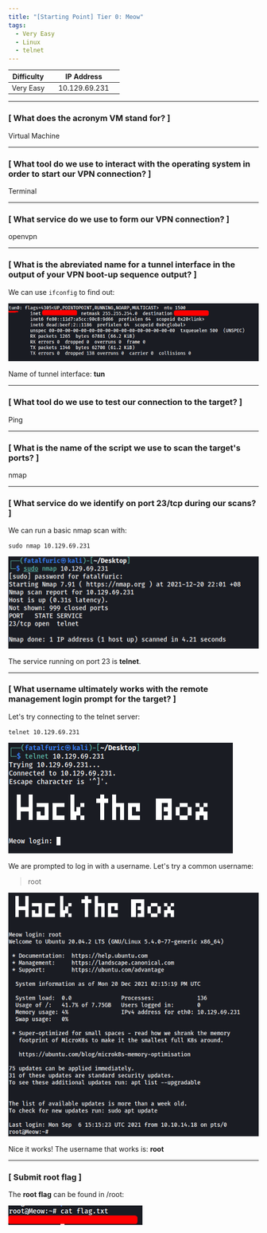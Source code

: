 ```yaml
---
title: "[Starting Point] Tier 0: Meow"
tags:
  - Very Easy
  - Linux
  - telnet
---
```


| Difficulty |  |  IP Address   |  |
| :--------: |--| :-----------: |--|
|  Very Easy |  | 10.129.69.231 |  |

---

### [ What does the acronym VM stand for?  ]

Virtual Machine

---

### [ What tool do we use to interact with the operating system in order to start our VPN connection? ]

Terminal

---

### [ What service do we use to form our VPN connection? ]

openvpn

---

### [ What is the abreviated name for a tunnel interface in the output of your VPN boot-up sequence output? ]

We can use `ifconfig` to find out:

![screenshot1](../assets/images/meow/screenshot1.png)

Name of tunnel interface: **tun**

---

### [ What tool do we use to test our connection to the target? ]

Ping

---

### [ What is the name of the script we use to scan the target's ports? ]

nmap

---

### [ What service do we identify on port 23/tcp during our scans? ]

We can run a basic nmap scan with:

```
sudo nmap 10.129.69.231 
```

![screenshot2](../assets/images/meow/screenshot2.png)

The service running on port 23 is **telnet**.

---

### [ What username ultimately works with the remote management login prompt for the target? ]

Let's try connecting to the telnet server:

```
telnet 10.129.69.231 
```

![screenshot3](../assets/images/meow/screenshot3.png)

We are prompted to log in with a username. Let's try a common username:

> root

![screenshot4](../assets/images/meow/screenshot4.png)

Nice it works! The username that works is: **root**

---

### [ Submit root flag ]

The **root flag** can be found in /root:

![screenshot5](../assets/images/meow/screenshot5.png)
